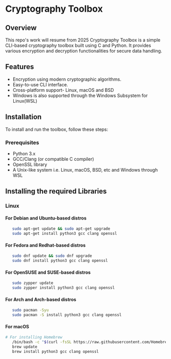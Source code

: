 # Cryptography Toolbox
## Overview
This repo's work will resume from 2025
Cryptography Toolbox is a simple CLI-based cryptography toolbox built using C and Python. It provides various encryption and decryption functionalities for secure data handling.

## Features
- Encryption using modern cryptographic algorithms.
- Easy-to-use CLI interface.
- Cross-platform support- Linux, macOS and BSD 
- Windows is also supported through the Windows Subsystem for Linux(WSL)

## Installation
To install and run the toolbox, follow these steps:

### Prerequisites
- Python 3.x
- GCC/Clang (or compatible C compiler)
- OpenSSL library
- A Unix-like system i.e. Linux, macOS, BSD, etc and Windows through WSL
## Installing the required Libraries

### Linux
#### For Debian and Ubuntu-based distros
```bash
   sudo apt-get update && sudo apt-get upgrade
   sudo apt-get install python3 gcc clang openssl
   ```
#### For Fedora and Redhat-based distros
```bash
   sudo dnf update && sudo dnf upgrade
   sudo dnf install python3 gcc clang openssl
   ```
#### For OpenSUSE and SUSE-based distros
```bash
   sudo zypper update
   sudo zypper install python3 gcc clang openssl
   ```
#### For Arch and Arch-based distros
```bash
   sudo pacman -Syu
   sudo pacman -S install python3 gcc clang openssl
   ```

#### For macOS
```bash
# For installing Homebrew
   /bin/bash -c "$(curl -fsSL https://raw.githubusercontent.com/Homebrew/install/HEAD/install.sh)"
   brew update
   brew install python3 gcc clang openssl
   ```

